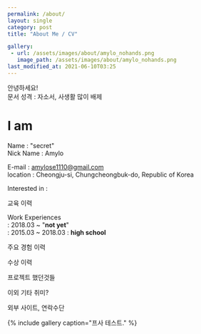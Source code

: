 ```yaml
---
permalink: /about/
layout: single
category: post
title: "About Me / CV"

gallery:
 - url: /assets/images/about/amylo_nohands.png
   image_path: /assets/images/about/amylo_nohands.png
last_modified_at: 2021-06-10T03:25
---
```


안녕하세요!  
문서 성격 : 자소서, 사생활 많이 배제

# I am
Name : "secret"  
Nick Name : Amylo

E-mail : amylose1110@gmail.com  
location : Cheongju-si, Chungcheongbuk-do, Republic of Korea

Interested in : 

교육 이력

Work Experiences  
: 2018.03 ~ "**not yet**"  
: 2015.03 ~ 2018.03 : **high school**  

주요 경험 이력

수상 이력

프로젝트 했던것들

이외 기타 취미?

외부 사이트, 연락수단


{% include gallery caption="프사 테스트." %}
